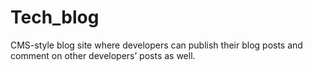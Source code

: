 # Tech_blog
CMS-style blog site where developers can publish their blog posts and comment on other developers’ posts as well.
